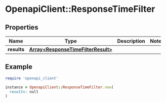 # OpenapiClient::ResponseTimeFilter

## Properties

| Name | Type | Description | Notes |
| ---- | ---- | ----------- | ----- |
| **results** | [**Array&lt;ResponseTimeFilterResult&gt;**](ResponseTimeFilterResult.md) |  |  |

## Example

```ruby
require 'openapi_client'

instance = OpenapiClient::ResponseTimeFilter.new(
  results: null
)
```


